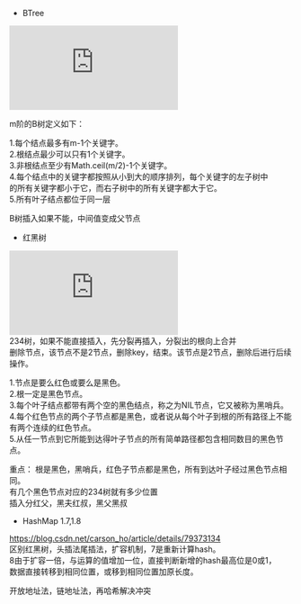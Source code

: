 - BTree  

![B树，B+树](https://www.cnblogs.com/nullzx/p/8729425.html#4053893)   

m阶的B树定义如下：

1.每个结点最多有m-1个关键字。  
2.根结点最少可以只有1个关键字。  
3.非根结点至少有Math.ceil(m/2)-1个关键字。  
4.每个结点中的关键字都按照从小到大的顺序排列，每个关键字的左子树中  
的所有关键字都小于它，而右子树中的所有关键字都大于它。  
5.所有叶子结点都位于同一层  

B树插入如果不能，中间值变成父节点  


- 红黑树  

![234树，红黑树](https://www.cnblogs.com/nullzx/p/6111175.html)  
234树，如果不能直接插入，先分裂再插入，分裂出的根向上合并  
删除节点，该节点不是2节点，删除key，结束。该节点是2节点，删除后进行后续操作。  


1.节点是要么红色或要么是黑色。  
2.根一定是黑色节点。  
3.每个叶子结点都带有两个空的黑色结点，称之为NIL节点，它又被称为黑哨兵。  
4.每个红色节点的两个子节点都是黑色，或者说从每个叶子到根的所有路径上不能有两个连续的红色节点。  
5.从任一节点到它所能到达得叶子节点的所有简单路径都包含相同数目的黑色节点。  

重点：
根是黑色，黑哨兵，红色子节点都是黑色，所有到达叶子经过黑色节点相同。  
有几个黑色节点对应的234树就有多少位置  
插入分红父，黑夫红叔，黑父黑叔  

- HashMap 1.7,1.8  

https://blog.csdn.net/carson_ho/article/details/79373134  
区别红黑树，头插法尾插法，扩容机制，7是重新计算hash。  
8由于扩容一倍，与运算的值增加一位，直接判断新增的hash最高位是0或1，  
数据直接转移到相同位置，或移到相同位置加原长度。  

开放地址法，链地址法，再哈希解决冲突  








